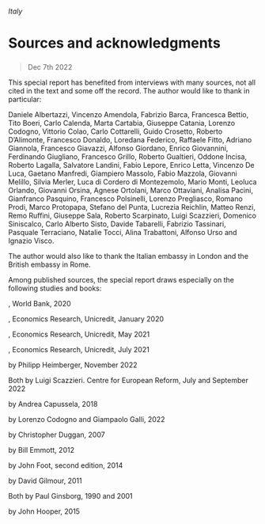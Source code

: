 ###### Italy
# Sources and acknowledgments 
#####  
> Dec 7th 2022 
This special report has benefited from interviews with many sources, not all cited in the text and some off the record. The author would like to thank in particular:
Daniele Albertazzi, Vincenzo Amendola, Fabrizio Barca, Francesca Bettio, Tito Boeri, Carlo Calenda, Marta Cartabia, Giuseppe Catania, Lorenzo Codogno, Vittorio Colao, Carlo Cottarelli, Guido Crosetto, Roberto D’Alimonte, Francesco Donaldo, Loredana Federico, Raffaele Fitto, Adriano Giannola, Francesco Giavazzi, Alfonso Giordano, Enrico Giovannini, Ferdinando Giugliano, Francesco Grillo, Roberto Gualtieri, Oddone Incisa, Roberto Lagalla, Salvatore Landini, Fabio Lepore, Enrico Letta, Vincenzo De Luca, Gaetano Manfredi, Giampiero Massolo, Fabio Mazzola, Giovanni Melillo, Silvia Merler, Luca di Cordero di Montezemolo, Mario Monti, Leoluca Orlando, Giovanni Orsina, Agnese Ortolani, Marco Ottaviani, Analisa Pacini, Gianfranco Pasquino, Francesco Polsinelli, Lorenzo Pregliasco, Romano Prodi, Marco Protopapa, Stefano del Punta, Lucrezia Reichlin, Matteo Renzi, Remo Ruffini, Giuseppe Sala, Roberto Scarpinato, Luigi Scazzieri, Domenico Siniscalco, Carlo Alberto Sisto, Davide Tabarelli, Fabrizio Tassinari, Pasquale Terraciano, Natalie Tocci, Alina Trabattoni, Alfonso Urso and Ignazio Visco.
 The author would also like to thank the Italian embassy in London and the British embassy in Rome.
Among published sources, the special report draws especially on the following studies and books:


, World Bank, 2020
, Economics Research, Unicredit, January 2020
, Economics Research, Unicredit, May 2021
, Economics Research, Unicredit, July 2021
 by Philipp Heimberger, November 2022
 Both by Luigi Scazzieri. Centre for European Reform, July and September 2022
 by Andrea Capussela, 2018
 by Lorenzo Codogno and Giampaolo Galli, 2022
 by Christopher Duggan, 2007
 by Bill Emmott, 2012
 by John Foot, second edition, 2014
 by David Gilmour, 2011
Both by Paul Ginsborg, 1990 and 2001

 by John Hooper, 2015
